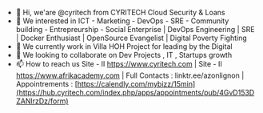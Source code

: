 - 👋 Hi, we'are  @cyritech from CYRITECH Cloud Security & Loans 
- 👀 We interested in ICT - Marketing - DevOps - SRE - Community building - Entrepreurship - Social Enterprise | DevOps Engineering | SRE | Docker Enthusiast | OpenSource Evangelist | Digital Poverty Fighting
- 🌱 We currently work in Villa HOH Project for leading by the Digital
- 💞️ We looking to collaborate on Dev Projects , IT , Startups growth 
- 📫 How to reach us Site - II  https://www.cyritech.com | Site - II https://www.afrikacademy.com | Full Contacts : linktr.ee/azonlignon | Appointrements : [https://calendly.com/mybizz/15min](https://hub.cyritech.com/index.php/apps/appointments/pub/4GvD153DZANlrzDz/form)

<!---
mybizz-site/mybizz-site is a ✨ special ✨ repository because its `README.md` (this file) appears on your GitHub profile.
You can click the Preview link to take a look at your changes.
--->
